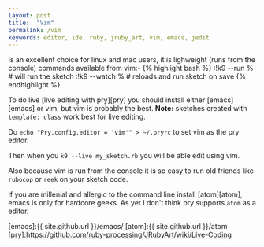 ```yaml
---
layout: post
title:  "Vim"
permalink: /vim
keywords: editor, ide, ruby, jruby_art, vim, emacs, jedit
---
```


Is an excellent choice for linux and mac users, it is lighweight (runs from the console) commands available from vim:-
{% highlight bash %}
:!k9 --run %   # will run the sketch
:!k9 --watch % # reloads and run sketch on save
{% endhighlight %}

To do live [live editing with pry][pry] you should install either [emacs][emacs] or vim, but vim is probably the best. __Note:__ sketches created with `template: class` work best for live editing.

Do `echo "Pry.config.editor = 'vim'" > ~/.pryrc` to set vim as the pry editor.

Then when you `k9 --live my_sketch.rb` you will be able edit using vim.

Also because vim is run from the console it is so easy to run old friends like `rubocop` or `reek` on your sketch code.

If you are millenial and allergic to the command line install [atom][atom], emacs is only for hardcore geeks. As yet I don't think pry supports `atom` as a editor.

[emacs]:{{ site.github.url }}/emacs/
[atom]:{{ site.github.url }}/atom
[pry]:https://github.com/ruby-processing/JRubyArt/wiki/Live-Coding
